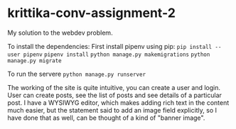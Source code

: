 # krittika-conv-assignment-2

My solution to the webdev problem.

To install the dependencies:
First install pipenv using pip:
`pip install --user pipenv`
`pipenv install`
`python manage.py makemigrations`
`python manage.py migrate`

To run the servere
`python manage.py runserver`

The working of the site is quite intuitive, you can create a user and login. User can create posts, see the list of posts and see details of a particular post. I have a WYSIWYG editor, which makes adding rich text in the content much easier, but the statement said to add an image field explicitly, so I have done that as well, can be thought of a kind of "banner image".
